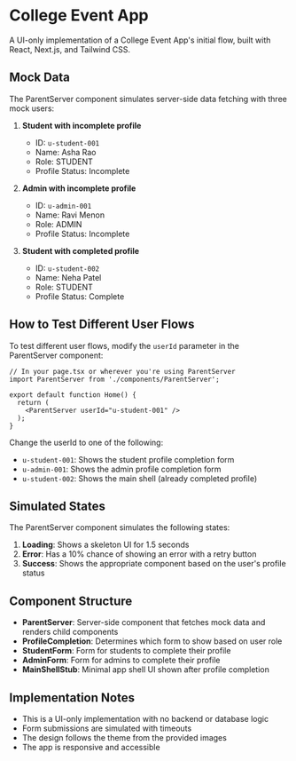 # College Event App

A UI-only implementation of a College Event App's initial flow, built with React, Next.js, and Tailwind CSS.

## Mock Data

The ParentServer component simulates server-side data fetching with three mock users:

1. **Student with incomplete profile**
   - ID: `u-student-001`
   - Name: Asha Rao
   - Role: STUDENT
   - Profile Status: Incomplete

2. **Admin with incomplete profile**
   - ID: `u-admin-001`
   - Name: Ravi Menon
   - Role: ADMIN
   - Profile Status: Incomplete

3. **Student with completed profile**
   - ID: `u-student-002`
   - Name: Neha Patel
   - Role: STUDENT
   - Profile Status: Complete

## How to Test Different User Flows

To test different user flows, modify the `userId` parameter in the ParentServer component:

```tsx
// In your page.tsx or wherever you're using ParentServer
import ParentServer from './components/ParentServer';

export default function Home() {
  return (
    <ParentServer userId="u-student-001" />
  );
}
```

Change the userId to one of the following:
- `u-student-001`: Shows the student profile completion form
- `u-admin-001`: Shows the admin profile completion form
- `u-student-002`: Shows the main shell (already completed profile)

## Simulated States

The ParentServer component simulates the following states:

1. **Loading**: Shows a skeleton UI for 1.5 seconds
2. **Error**: Has a 10% chance of showing an error with a retry button
3. **Success**: Shows the appropriate component based on the user's profile status

## Component Structure

- **ParentServer**: Server-side component that fetches mock data and renders child components
- **ProfileCompletion**: Determines which form to show based on user role
- **StudentForm**: Form for students to complete their profile
- **AdminForm**: Form for admins to complete their profile
- **MainShellStub**: Minimal app shell UI shown after profile completion

## Implementation Notes

- This is a UI-only implementation with no backend or database logic
- Form submissions are simulated with timeouts
- The design follows the theme from the provided images
- The app is responsive and accessible

